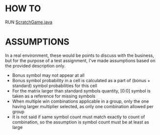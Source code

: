 # HOW TO

RUN [ScratchGame.java](src/main/java/com/github/ko4evneg/ScratchGame.java)

# ASSUMPTIONS

In a real environment, these would be points to discuss with the business, but for the purpose of a test assignment, 
I've made assumptions based on the provided description only.

- Bonus symbol may not appear at all
- Bonus symbol probability in a cell is calculated as a part of (bonus + standard) symbol probabilities for this cell
- For the matrix larger than standard symbols quantity, [0:0] symbol is taken as a reference for missing symbols
- When multiple win combinations applicable in a group, only the one having larger multiplier selected, as only one combination allowed per group
- It is not said if same symbol count must match exactly to count of combination, so the assumption is symbol count must be at least as large
